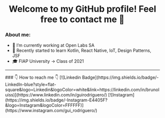 <h1 align="center">
    Welcome to my GitHub profile! Feel free to contact me 👋
</h1>

### About me:
- 🔭 I’m currently working at Open Labs SA
- 🌱 Recently started to learn Kotlin, React Native, IoT, Design Patterns, JSF 
- 🎓 FIAP University -> Class of 2021 


<hr>
### 👇 How to reach me 👇
[![Linkedin Badge](https://img.shields.io/badge/-LinkedIn-blue?style=flat-square&logo=Linkedin&logoColor=white&link=https://linkedin.com/in/brunoluiss)](https://www.linkedin.com/in/guirodriguero/)
 [![Instagram](https://img.shields.io/badge/-Instagram-E4405F?&logo=Instagram&logoColor=FFFFFF)](https://www.instagram.com/gui_rodriguero/)
